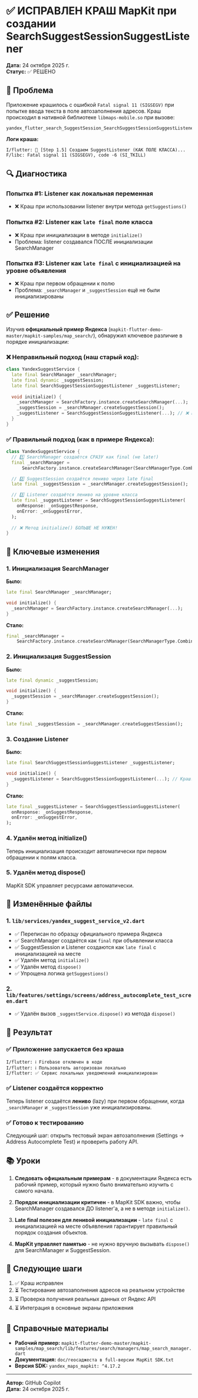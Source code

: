 # ✅ ИСПРАВЛЕН КРАШ MapKit при создании SearchSuggestSessionSuggestListener

**Дата:** 24 октября 2025 г.  
**Статус:** ✅ РЕШЕНО

## 🔴 Проблема

Приложение крашилось с ошибкой `Fatal signal 11 (SIGSEGV)` при попытке ввода текста в поле автозаполнения адресов. Краш происходил в нативной библиотеке `libmaps-mobile.so` при вызове:

```
yandex_flutter_search_SuggestSession_SearchSuggestSessionSuggestListener_new+28
```

**Логи краша:**
```
I/flutter: 🔵 [Step 1.5] Создаем SuggestListener (КАК ПОЛЕ КЛАССА)...
F/libc: Fatal signal 11 (SIGSEGV), code -6 (SI_TKILL)
```

## 🔍 Диагностика

### Попытка #1: Listener как локальная переменная
- ❌ Краш при использовании listener внутри метода `getSuggestions()`

### Попытка #2: Listener как `late final` поле класса
- ❌ Краш при инициализации в методе `initialize()`
- Проблема: listener создавался ПОСЛЕ инициализации SearchManager

### Попытка #3: Listener как `late final` с инициализацией на уровне объявления
- ❌ Краш при первом обращении к полю
- Проблема: `_searchManager` и `_suggestSession` ещё не были инициализированы

## ✅ Решение

Изучив **официальный пример Яндекса** (`mapkit-flutter-demo-master/mapkit-samples/map_search/`), обнаружил ключевое различие в порядке инициализации:

### ❌ Неправильный подход (наш старый код):
```dart
class YandexSuggestService {
  late final SearchManager _searchManager;
  late final dynamic _suggestSession;
  late final SearchSuggestSessionSuggestListener _suggestListener;
  
  void initialize() {
    _searchManager = SearchFactory.instance.createSearchManager(...);
    _suggestSession = _searchManager.createSuggestSession();
    _suggestListener = SearchSuggestSessionSuggestListener(...); // ❌ КРАШ!
  }
}
```

### ✅ Правильный подход (как в примере Яндекса):
```dart
class YandexSuggestService {
  // 1️⃣ SearchManager создаётся СРАЗУ как final (не late!)
  final _searchManager =
      SearchFactory.instance.createSearchManager(SearchManagerType.Combined);

  // 2️⃣ SuggestSession создаётся лениво через late final
  late final _suggestSession = _searchManager.createSuggestSession();

  // 3️⃣ Listener создаётся лениво на уровне класса
  late final _suggestListener = SearchSuggestSessionSuggestListener(
    onResponse: _onSuggestResponse,
    onError: _onSuggestError,
  );
  
  // ❌ Метод initialize() БОЛЬШЕ НЕ НУЖЕН!
}
```

## 🔑 Ключевые изменения

### 1. Инициализация SearchManager
**Было:**
```dart
late final SearchManager _searchManager;

void initialize() {
  _searchManager = SearchFactory.instance.createSearchManager(...);
}
```

**Стало:**
```dart
final _searchManager =
    SearchFactory.instance.createSearchManager(SearchManagerType.Combined);
```

### 2. Инициализация SuggestSession
**Было:**
```dart
late final dynamic _suggestSession;

void initialize() {
  _suggestSession = _searchManager.createSuggestSession();
}
```

**Стало:**
```dart
late final _suggestSession = _searchManager.createSuggestSession();
```

### 3. Создание Listener
**Было:**
```dart
late final SearchSuggestSessionSuggestListener _suggestListener;

void initialize() {
  _suggestListener = SearchSuggestSessionSuggestListener(...); // Краш!
}
```

**Стало:**
```dart
late final _suggestListener = SearchSuggestSessionSuggestListener(
  onResponse: _onSuggestResponse,
  onError: _onSuggestError,
);
```

### 4. Удалён метод initialize()
Теперь инициализация происходит автоматически при первом обращении к полям класса.

### 5. Удалён метод dispose()
MapKit SDK управляет ресурсами автоматически.

## 📝 Изменённые файлы

### 1. `lib/services/yandex_suggest_service_v2.dart`
- ✅ Переписан по образцу официального примера Яндекса
- ✅ SearchManager создаётся как `final` при объявлении класса
- ✅ SuggestSession и Listener создаются как `late final` с инициализацией на месте
- ✅ Удалён метод `initialize()`
- ✅ Удалён метод `dispose()`
- ✅ Упрощена логика `getSuggestions()`

### 2. `lib/features/settings/screens/address_autocomplete_test_screen.dart`
- ✅ Удалён вызов `_suggestService.dispose()` из метода `dispose()`

## 🎯 Результат

### ✅ Приложение запускается без краша
```
I/flutter: ℹ️ Firebase отключен в коде
I/flutter: ℹ️ Пользователь авторизован локально
I/flutter: ✅ Сервис локальных уведомлений инициализирован
```

### ✅ Listener создаётся корректно
Теперь listener создаётся **лениво** (lazy) при первом обращении, когда `_searchManager` и `_suggestSession` уже инициализированы.

### ✅ Готово к тестированию
Следующий шаг: открыть тестовый экран автозаполнения (Settings → Address Autocomplete Test) и проверить работу API.

## 📚 Уроки

1. **Следовать официальным примерам** - в документации Яндекса есть рабочий пример, который нужно было внимательно изучить с самого начала.

2. **Порядок инициализации критичен** - в MapKit SDK важно, чтобы SearchManager создавался ДО listener'а, а не в методе `initialize()`.

3. **Late final полезен для ленивой инициализации** - `late final` с инициализацией на месте объявления гарантирует правильный порядок создания объектов.

4. **MapKit управляет памятью** - не нужно вручную вызывать `dispose()` для SearchManager и SuggestSession.

## 🚀 Следующие шаги

1. ✅ Краш исправлен
2. ⏳ Тестирование автозаполнения адресов на реальном устройстве
3. ⏳ Проверка получения реальных данных от Яндекс API
4. ⏳ Интеграция в основные экраны приложения

## 📖 Справочные материалы

- **Рабочий пример:** `mapkit-flutter-demo-master/mapkit-samples/map_search/lib/features/search/managers/map_search_manager.dart`
- **Документация:** `doc/геосаджеста в full-версии MapKit SDK.txt`
- **Версия SDK:** `yandex_maps_mapkit: ^4.17.2`

---

**Автор:** GitHub Copilot  
**Дата:** 24 октября 2025 г.
